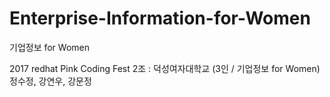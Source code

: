 # Enterprise-Information-for-Women
기업정보 for Women

2017 redhat Pink Coding Fest
2조 : 덕성여자대학교 (3인 / 기업정보 for Women) 정수정, 강연우, 강문정
